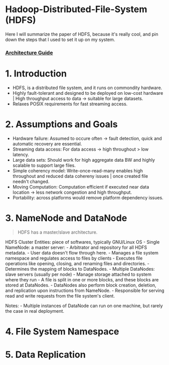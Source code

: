 # Hadoop-Distributed-File-System (HDFS)

Here I will summarize the paper of HDFS, because it's really cool, and pin down the steps that I used to set it up on my system.

### [Architecture Guide](https://hadoop.apache.org/docs/r1.2.1/hdfs_design.html)

# 1. Introduction
- HDFS, is a distributed file system, and it runs on commondity hardware.
- Highly fault-tolerant and designed to be deployed on low-cost hardware | High throughput access to data -> suitable for large datasets.
- Relaxes POSIX requirements for fast streaming access.

# 2. Assumptions and Goals
- Hardware failure: Assumed to occure often -> fault detection, quick and automatic recovery are essential.
- Streaming data access: For data access -> high throughout > low latency.
- Large data sets: Should work for high aggregate data BW and highly scalable to support large files.
- Simple coherency model: Write-once-read-many enables high throughout and reduced data cohereny issues | once created file needn't changed.
- Moving Computation: Computation efficient if executed near data location -> less network congestion and high throughput.
- Portability: across platforms would remove platform dependency issues.

# 3. NameNode and DataNode

> HDFS has a master/slave architecture.

HDFS Cluster Entities: piece of softwares, typically GNU/Linux OS
	- Single NameNode: a master server:
		- Arbitrator and repository for all HDFS metadata.
		- User data doesn't flow through here.
		- Manages a file system namespace and regulates access to files by clients
		- Executes file operations like opening, closing, and renaming files and directories.
		- Determines the mapping of blocks to DataNodes.
	- Multiple DataNodes: slave servers (usually per node)
		- Manage storage attached to system where they run
		- A file is split in one or more blocks, and these blocks are stored at DataNodes.
		- DataNodes also perform block creation, deletion, and replication upon instructions from NameNode.
		- Responsible for serving read and write requests from the file system's client.

Notes:
	- Multiple instances of DataNode can run on one machine, but rarely the case in real deployment.


# 4. File System Namespace


# 5. Data Replication